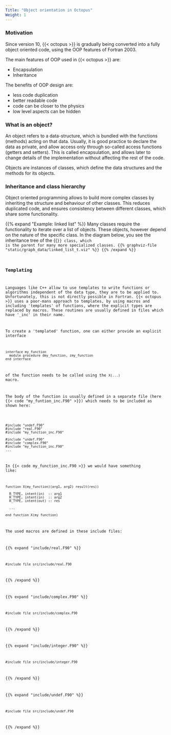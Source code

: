 ```yaml
---
Title: "Object orientation in Octopus"
Weight: 1
---
```



### Motivation 

Since version 10, {{< octopus >}} is gradually being converted into a fully object oriented code, using the OOP features of Fortran 2003.

The main features of OOP used in {{< octopus >}} are:

* Encapsulation
* Inheritance

The benefits of OOP design are:

* less code duplication
* better readable code
* code can be closer to the physics
* low level aspects can be hidden


### What is an object?

An object refers to a data-structure, which is bundled with the functions (methods) acting on that data. Usually, it is good practice to declare the data as private, 
and allow access only through so-called access functions (getters and setters). This is called encapsulation, and allows later to change details of the implementation
without affecting the rest of the code.

Objects are instances of classes, which define the data structures and the methods for its objects.


### Inheritance and class hierarchy 

Object oriented programming allows to build more complex classes by inheriting the structure and behaviour of other classes.
This reduces duplicated code, and ensures consistency between different classes, which share some functionality.

{{% expand "Example: linked list" %}}
Many classes require the functionality to iterate over a list of objects. These objects, however depend on the nature of the specific class.
In the diagram below, you see the inheritance tree of the {{<code linked_list_t >}} class, which is the parent for many more specialized classes.
{{% graphviz-file "static/graph_data/linked_list_t.viz" %}}
{{% /expand %}}



### Templating

Languages like C++ allow to use templates to write functions or algorithms independent of the data type, they are to be applied to.
Unfortunately, this is not directly possible in Fortran. {{< octopus >}} uses a poor-mans approach to templates, by using macros and including 'templates' of functions, where the explicit types are replaced by macros. These routines are usually defined in files which have '_inc' in their name.

To create a 'templated' function, one can either provide an explicit interface
```Fortran
interface my_function
  module procedure dmy_function, zmy_function
end interface
```
of the function needs to be called using the `X(...)` macro. 

The body of the function is usually defined in a separate file (here {{< code "my_funtion_inc.F90" >}}) which needs to be included as shown here:

```Fortran

#include "undef.F90"
#include "real.F90"
#include "my_function_inc.F90"

#include "undef.F90"
#include "complex.F90"
#include "my_function_inc.F90"
...
```

In {{< code my_function_inc.F90 >}} we would have something like:
```Fortran
function X(my_function)(arg1, arg2) result(res))

  R_TYPE, intent(in)  :: arg1
  R_TYPE, intent(in)  :: arg2
  R_TYPE, intent(out) :: res

  ...

end function X(my_function)
```

The used macros are defined in these include files:

{{% expand "include/real.F90" %}}
```Fortran
#include_file src/include/real.F90
``` 
{{% /expand %}}

{{% expand "include/complex.F90" %}}
```Fortran
#include_file src/include/complex.F90
``` 
{{% /expand %}}

{{% expand "include/integer.F90" %}}
```Fortran
#include_file src/include/integer.F90
``` 
{{% /expand %}}

{{% expand "include/undef.F90" %}}
```Fortran
#include_file src/include/undef.F90
``` 
{{% /expand %}}
